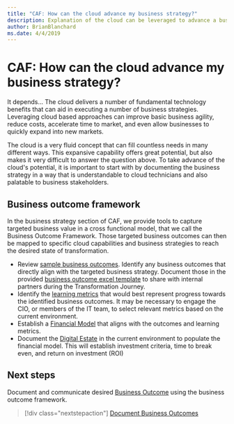 ```yaml
---
title: "CAF: How can the cloud advance my business strategy?"
description: Explanation of the cloud can be leveraged to advance a business strategy
author: BrianBlanchard
ms.date: 4/4/2019
---
```


# CAF: How can the cloud advance my business strategy?

It depends... The cloud delivers a number of fundamental technology benefits that can aid in executing a number of business strategies. Leveraging cloud based approaches can improve basic business agility, reduce costs, accelerate time to market, and even allow businesses to quickly expand into new markets.

The cloud is a very fluid concept that can fill countless needs in many different ways. This expansive capability offers great potential, but also makes it very difficult to answer the question above. To take advance of the cloud's potential, it is important to start with by documenting the business strategy in a way that is understandable to cloud technicians and also palatable to business stakeholders.

## Business outcome framework

In the business strategy section of CAF, we provide tools to capture targeted business value in a cross functional model, that we call the Business Outcome Framework. Those targeted business outcomes can then be mapped to specific cloud capabilities and business strategies to reach the desired state of transformation.

* Review [sample business outcomes](business-outcomes/overview.md). Identify any business outcomes that directly align with the targeted business strategy. Document those in the provided [business outcome excel template](https://archcenter.blob.core.windows.net/cdn/business-outcome-template.xlsx) to share with internal partners during the Transformation Journey.
* Identify the [learning metrics](learning-metrics.md) that would best represent progress towards the identified business outcomes. It may be necessary to engage the CIO, or members of the IT team, to select relevant metrics based on the current environment.
* Establish a [Financial Model](financial-models.md) that aligns with the outcomes and learning metrics.
* Document the [Digital Estate](../digital-estate/overview.md) in the current environment to populate the financial model. This will establish investment criteria, time to break even, and return on investment (ROI)

## Next steps

Document and communicate desired [Business Outcome](business-outcomes/overview.md) using the business outcome framework.

> [!div class="nextstepaction"]
> [Document Business Outcomes](business-outcomes/overview.md)